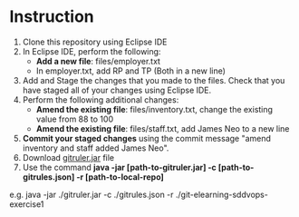 # Instruction
1) Clone this repository using Eclipse IDE
2) In Eclipse IDE, perform the following:
      - **Add a new file**: files/employer.txt
      - In employer.txt, add RP and TP (Both in a new line)
3) Add and Stage the changes that you made to the files. Check that you have staged all of your changes using Eclipse IDE.
4) Perform the following additional changes:
      - **Amend the existing file**: files/inventory.txt, change the existing value from 88 to 100
      - **Amend the existing file**: files/staff.txt, add James Neo to a new line
4) **Commit your staged changes** using the commit message "amend inventory and staff added James Neo".
5) Download [gitruler.jar](https://github.com/rcraggs/gitruler/releases/download/V1.2.5/gitruler.jar) file
6) Use the command **java -jar [path-to-gitruler.jar] -c [path-to-gitrules.json] -r [path-to-local-repo]**
      
e.g. java -jar ./gitruler.jar -c ./gitrules.json -r ./git-elearning-sddvops-exercise1
